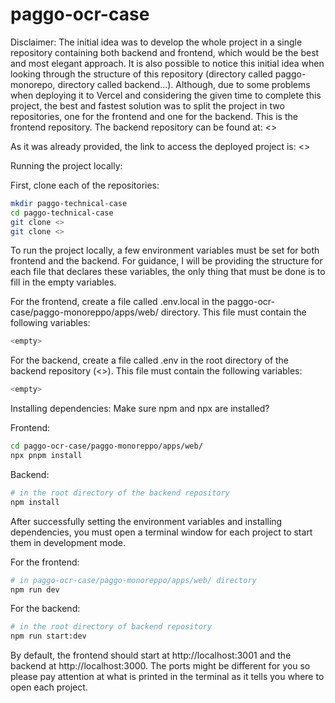 # paggo-ocr-case

Disclaimer: The initial idea was to develop the whole project in a single repository containing both backend and frontend, which would be the best and most elegant approach. It is also possible to notice this initial idea when looking through the structure of this repository (directory called paggo-monorepo, directory called backend…). Although, due to some problems when deploying it to Vercel and considering the given time to complete this project, the best and fastest solution was to split the project in two repositories, one for the frontend and one for the backend. This is the frontend repository.
The backend repository can be found at: <>

As it was already provided, the link to access the deployed project is: <>

Running the project locally:

First, clone each of the repositories:
```bash
mkdir paggo-technical-case
cd paggo-technical-case
git clone <>
git clone <>
```

To run the project locally, a few environment variables must be set for both frontend and the backend.
For guidance, I will be providing the structure for each file that declares these variables, the only thing that must be done is to fill in the empty variables.

For the frontend, create a file called .env.local in the paggo-ocr-case/paggo-monoreppo/apps/web/ directory.
This file must contain the following variables:
```bash
<empty>
```

For the backend, create a file called .env in the root directory of the backend repository (<>).
This file must contain the following variables:
```bash
<empty>
```

Installing dependencies:
Make sure npm and npx are installed?

Frontend:
```bash
cd paggo-ocr-case/paggo-monoreppo/apps/web/
npx pnpm install
```

Backend:
```bash
# in the root directory of the backend repository
npm install
```

After successfully setting the environment variables and installing dependencies, you must open a terminal window for each project to start them in development mode.

For the frontend:
```bash
# in paggo-ocr-case/paggo-monoreppo/apps/web/ directory
npm run dev
```

For the backend:
```bash
# in the root directory of backend repository
npm run start:dev
```

By default, the frontend should start at http://localhost:3001 and the backend at http://localhost:3000. The ports might be different for you so please pay attention at what is printed in the terminal as it tells you where to open each project.
